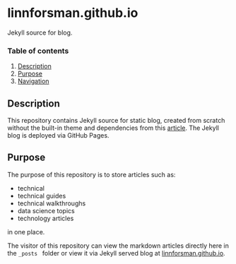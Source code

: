# linnforsman.github.io
Jekyll source for blog.


### Table of contents
1. [Description](#description)
2. [Purpose](#purpose)
3. [Navigation](#navigation)

## Description
This repository contains Jekyll source for static blog, created from scratch without the built-in theme and dependencies from this [article](https://sayzlim.net/create-jekyll-site-beginners/). The Jekyll blog is deployed via GitHub Pages.
## Purpose
The purpose of this repository is to store articles such as:
- technical
- technical guides
- technical walkthroughs
- data science topics
- technology articles

in one place.

The visitor of this repository can view the markdown articles directly here in the `_posts ` folder or view it via Jekyll served blog at [linnforsman.github.io](https://linnforsman.github.io).
